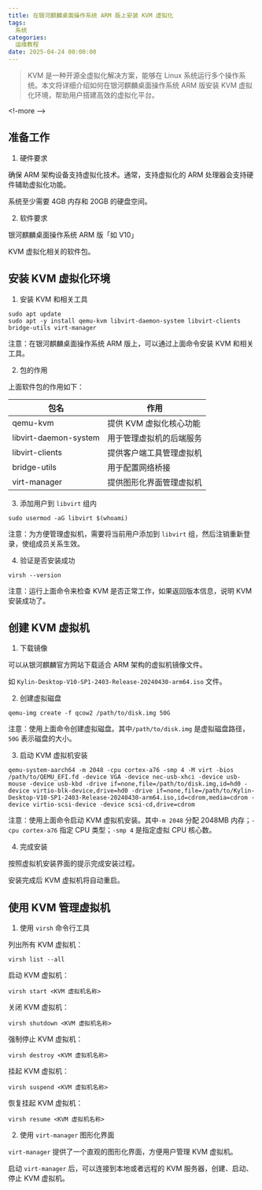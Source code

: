 ```yaml
---
title: 在银河麒麟桌面操作系统 ARM 版上安装 KVM 虚拟化
tags:
  系统
categories:
  运维教程
date: 2025-04-24 00:00:00
---
```


> KVM 是一种开源全虚拟化解决方案，能够在 Linux 系统运行多个操作系统。本文将详细介绍如何在银河麒麟桌面操作系统 ARM 版安装 KVM 虚拟化环境，帮助用户搭建高效的虚拟化平台。

<!-more -->

## 准备工作

1. 硬件要求

确保 ARM 架构设备支持虚拟化技术。通常，支持虚拟化的 ARM 处理器会支持硬件辅助虚拟化功能。

系统至少需要 4GB 内存和 20GB 的硬盘空间。

2. 软件要求

银河麒麟桌面操作系统 ARM 版「如 V10」

KVM 虚拟化相关的软件包。

## 安装 KVM 虚拟化环境

1. 安装 KVM 和相关工具

```
sudo apt update
sudo apt -y install qemu-kvm libvirt-daemon-system libvirt-clients bridge-utils virt-manager
```

注意：在银河麒麟桌面操作系统 ARM 版上，可以通过上面命令安装 KVM 和相关工具。

2. 包的作用

上面软件包的作用如下：

| 包名 | 作用 |
| - | - |
| qemu-kvm | 提供 KVM 虚拟化核心功能 |
| libvirt-daemon-system | 用于管理虚拟机的后端服务 |
| libvirt-clients | 提供客户端工具管理虚拟机 |
| bridge-utils | 用于配置网络桥接 |
| virt-manager | 提供图形化界面管理虚拟机 |

3. 添加用户到 `libvirt` 组内

```
sudo usermod -aG libvirt $(whoami)
```

注意：为方便管理虚拟机，需要将当前用户添加到 `libvirt` 组，然后注销重新登录，使组成员关系生效。

4. 验证是否安装成功

```
virsh --version
```

注意：运行上面命令来检查 KVM 是否正常工作，如果返回版本信息，说明 KVM 安装成功了。

## 创建 KVM 虚拟机

1. 下载镜像

可以从银河麒麟官方网站下载适合 ARM 架构的虚拟机镜像文件。

如 `Kylin-Desktop-V10-SP1-2403-Release-20240430-arm64.iso` 文件。

2. 创建虚拟磁盘

```
qemu-img create -f qcow2 /path/to/disk.img 50G
```

注意：使用上面命令创建虚拟磁盘。其中`/path/to/disk.img` 是虚拟磁盘路径，`50G` 表示磁盘的大小。

3. 启动 KVM 虚拟机安装

```
qemu-system-aarch64 -m 2048 -cpu cortex-a76 -smp 4 -M virt -bios /path/to/QEMU_EFI.fd -device VGA -device nec-usb-xhci -device usb-mouse -device usb-kbd -drive if=none,file=/path/to/disk.img,id=hd0 -device virtio-blk-device,drive=hd0 -drive if=none,file=/path/to/Kylin-Desktop-V10-SP1-2403-Release-20240430-arm64.iso,id=cdrom,media=cdrom -device virtio-scsi-device -device scsi-cd,drive=cdrom
```

注意：使用上面命令启动 KVM 虚拟机安装。其中`-m 2048` 分配 2048MB 内存；`-cpu cortex-a76` 指定 CPU 类型；`-smp 4` 是指定虚拟 CPU 核心数。

4. 完成安装

按照虚拟机安装界面的提示完成安装过程。

安装完成后 KVM 虚拟机将自动重启。

## 使用 KVM 管理虚拟机

1. 使用 `virsh` 命令行工具

列出所有 KVM 虚拟机：

```
virsh list --all
```

启动 KVM 虚拟机：

```
virsh start <KVM 虚拟机名称>
```

关闭 KVM 虚拟机：

```
virsh shutdown <KVM 虚拟机名称>
```

强制停止 KVM 虚拟机：

```
virsh destroy <KVM 虚拟机名称>
```

挂起 KVM 虚拟机：

```
virsh suspend <KVM 虚拟机名称>
```

恢复挂起 KVM 虚拟机：

```
virsh resume <KVM 虚拟机名称>
```

2. 使用 `virt-manager` 图形化界面

`virt-manager` 提供了一个直观的图形化界面，方便用户管理 KVM 虚拟机。

启动 `virt-manager` 后，可以连接到本地或者远程的 KVM 服务器，创建、启动、停止 KVM 虚拟机。